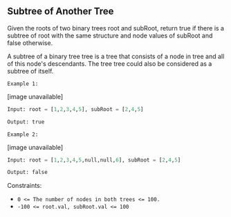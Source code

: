## Subtree of Another Tree

Given the roots of two binary trees root and subRoot, return true if there is a subtree of root with the same structure and node values of subRoot and false otherwise.

A subtree of a binary tree tree is a tree that consists of a node in tree and all of this node's descendants. The tree tree could also be considered as a subtree of itself.

`Example 1:`

[image unavailable]

```py
Input: root = [1,2,3,4,5], subRoot = [2,4,5]

Output: true
```

`Example 2:`

[image unavailable]

```py
Input: root = [1,2,3,4,5,null,null,6], subRoot = [2,4,5]

Output: false
```

Constraints:

- `0 <= The number of nodes in both trees <= 100.`
- `-100 <= root.val, subRoot.val <= 100`
